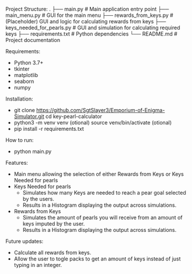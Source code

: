 Project Structure:
.
├── main.py                     # Main application entry point
├── main_menu.py               # GUI for the main menu
├── rewards_from_keys.py       # (Placeholder) GUI and logic for calculating rewards from keys
├── keys_needed_for_pearls.py  # GUI and simulation for calculating required keys
├── requirements.txt           # Python dependencies
└── README.md                  # Project documentation

Requirements:
- Python 3.7+
- tkinter
- matplotlib
- seaborn
- numpy

Installation:
- git clone https://github.com/SgtSlayer3/Emporium-of-Enigma-Simulator.git
  cd key-pearl-calculator
- python3 -m venv venv (otional)
  source venv/bin/activate (otional)
- pip install -r requirements.txt

How to run:
- python main.py

Features:
- Main menu allowing the selection of either Rewards from Keys or Keys Needed for pearls
- Keys Needed for pearls
   - Simulates how many Keys are needed to reach a pear goal selected by the users.
   - Results in a Histogram displaying the output across simulations.
- Rewards from Keys
   - Simulates the amount of pearls you will receive from an amount of keys imputed by the user.
   - Results in a Histogram displaying the output across simulations.

Future updates:
- Calculate all rewards from keys.
- Allow the user to togle packs to get an amount of keys instead of just typing in an integer.
